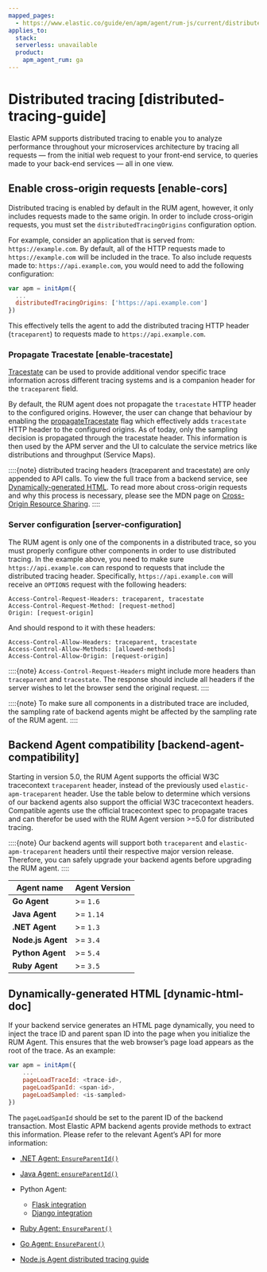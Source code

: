 ```yaml
---
mapped_pages:
  - https://www.elastic.co/guide/en/apm/agent/rum-js/current/distributed-tracing-guide.html
applies_to:
  stack:
  serverless: unavailable
  product:
    apm_agent_rum: ga
---
```


# Distributed tracing [distributed-tracing-guide]

Elastic APM supports distributed tracing to enable you to analyze performance throughout your microservices architecture by tracing all requests — from the initial web request to your front-end service, to queries made to your back-end services — all in one view.


## Enable cross-origin requests [enable-cors]

Distributed tracing is enabled by default in the RUM agent, however, it only includes requests made to the same origin. In order to include cross-origin requests, you must set the `distributedTracingOrigins` configuration option.

For example, consider an application that is served from: `https://example.com`. By default, all of the HTTP requests made to `https://example.com` will be included in the trace. To also include requests made to: `https://api.example.com`, you would need to add the following configuration:

```js
var apm = initApm({
  ...
  distributedTracingOrigins: ['https://api.example.com']
})
```

This effectively tells the agent to add the distributed tracing HTTP header (`traceparent`) to requests made to `https://api.example.com`.


### Propagate Tracestate [enable-tracestate]

[Tracestate](https://www.w3.org/TR/trace-context/#tracestate-header) can be used to provide additional vendor specific trace information across different tracing systems and is a companion header for the `traceparent` field.

By default, the RUM agent does not propagate the `tracestate` HTTP header to the configured origins. However, the user can change that behaviour by enabling the [propagateTracestate](/reference/configuration.md#propagate-tracestate) flag which effectively adds `tracestate` HTTP header to the configured origins. As of today, only the sampling decision is propagated through the tracestate header. This information is then used by the APM server and the UI to calculate the service metrics like distributions and throughput (Service Maps).

::::{note}
distributed tracing headers (traceparent and tracestate) are only appended to API calls. To view the full trace from a backend service, see [Dynamically-generated HTML](#dynamic-html-doc). To read more about cross-origin requests and why this process is necessary, please see the MDN page on [Cross-Origin Resource Sharing](https://developer.mozilla.org/en-US/docs/Web/HTTP/CORS).
::::



### Server configuration [server-configuration]

The RUM agent is only one of the components in a distributed trace, so you must properly configure other components in order to use distributed tracing. In the example above, you need to make sure `https://api.example.com` can respond to requests that include the distributed tracing header. Specifically, `https://api.example.com` will receive an `OPTIONS` request with the following headers:

```text
Access-Control-Request-Headers: traceparent, tracestate
Access-Control-Request-Method: [request-method]
Origin: [request-origin]
```

And should respond to it with these headers:

```text
Access-Control-Allow-Headers: traceparent, tracestate
Access-Control-Allow-Methods: [allowed-methods]
Access-Control-Allow-Origin: [request-origin]
```

::::{note}
`Access-Control-Request-Headers` might include more headers than `traceparent` and `tracestate`. The response should include all headers if the server wishes to let the browser send the original request.
::::


::::{note}
To make sure all components in a distributed trace are included, the sampling rate of backend agents might be affected by the sampling rate of the RUM agent.
::::



## Backend Agent compatibility [backend-agent-compatibility]

Starting in version 5.0, the RUM Agent supports the official W3C tracecontext `traceparent` header, instead of the previously used `elastic-apm-traceparent` header. Use the table below to determine which versions of our backend agents also support the official W3C tracecontext headers. Compatible agents use the official tracecontext spec to propagate traces and can therefor be used with the RUM Agent version >=5.0 for distributed tracing.

::::{note}
Our backend agents will support both `traceparent` and `elastic-apm-traceparent` headers until their respective major version release. Therefore, you can safely upgrade your backend agents before upgrading the RUM agent.
::::


| Agent name | Agent Version |
| --- | --- |
| **Go Agent** | >= `1.6` |
| **Java Agent** | >= `1.14` |
| **.NET Agent** | >= `1.3` |
| **Node.js Agent** | >= `3.4` |
| **Python Agent** | >= `5.4` |
| **Ruby Agent** | >= `3.5` |


## Dynamically-generated HTML [dynamic-html-doc]

If your backend service generates an HTML page dynamically, you need to inject the trace ID and parent span ID into the page when you initialize the RUM Agent. This ensures that the web browser’s page load appears as the root of the trace. As an example:

```js
var apm = initApm({
    ...
    pageLoadTraceId: <trace-id>,
    pageLoadSpanId: <span-id>,
    pageLoadSampled: <is-sampled>
})
```

The `pageLoadSpanId` should be set to the parent ID of the backend transaction. Most Elastic APM backend agents provide methods to extract this information. Please refer to the relevant Agent’s API for more information:

* [.NET Agent: `EnsureParentId()`](apm-agent-dotnet://reference/public-api.md)
* [Java Agent: `ensureParentId()`](apm-agent-java://reference/public-api.md)
* Python Agent:

    * [Flask integration](apm-agent-python://reference/flask-support.md)
    * [Django integration](apm-agent-python://reference/django-support.md)

* [Ruby Agent: `EnsureParent()`](apm-agent-ruby://reference/api-reference.md)
* [Go Agent: `EnsureParent()`](apm-agent-go://reference/api-documentation.md)
* [Node.js Agent distributed tracing guide](apm-agent-nodejs://reference/distributed-tracing.md)
